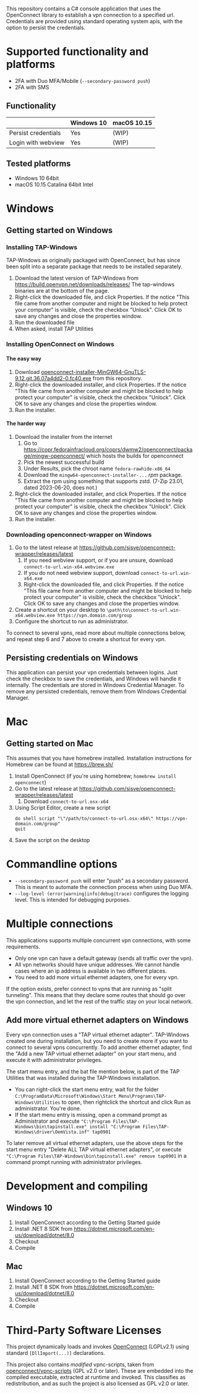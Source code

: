 This repository contains a C# console application that uses the OpenConnect library to establish a vpn connection to a specified url. Credentials are provided using standard operating system apis, with the option to persist the credentials.

# Supported functionality and platforms

* 2FA with Duo MFA/Mobile (`--secondary-password push`)
* 2FA with SMS

## Functionality

|                     | Windows 10 | macOS 10.15 |
|---------------------|------------|-------------|
| Persist credentials | Yes        | (WIP)       |
| Login with webview  | Yes        | (WIP)       |

## Tested platforms 

* Windows 10 64bit
* macOS 10.15 Catalina 64bit Intel

# Windows

## Getting started on Windows

### Installing TAP-Windows

TAP-Windows as originally packaged with OpenConnect, but has since been split 
into a separate package that needs to be installed separately.

1. Download the latest version of TAP-Windows from https://build.openvpn.net/downloads/releases/
   The tap-windows binaries are at the bottom of the page.
2. Right-click the downloaded file, and click Properties. If the notice "This file came from another computer and might be blocked to help protect your computer" is visible, check the checkbox "Unlock". Click OK to save any changes and close the properties window.
3. Run the downloaded file
4. When asked, install TAP Utilities

### Installing OpenConnect on Windows

#### The easy way

1. Download [openconnect-installer-MinGW64-GnuTLS-9.12.git.36.07a4dd2-0.fc40.exe](https://github.com/sisve/openconnect-wrapper/raw/master/deps/openconnect-installer-MinGW64-GnuTLS-9.12.git.36.07a4dd2-0.fc40.exe) from this repository.
2. Right-click the downloaded installer, and click Properties. If the notice "This file came from another computer and might be blocked to help protect your computer" is visible, check the checkbox "Unlock". Click OK to save any changes and close the properties window.
3. Run the installer.

#### The harder way

1. Download the installer from the internet
    1. Go to https://copr.fedorainfracloud.org/coprs/dwmw2/openconnect/package/mingw-openconnect/ which hosts the builds for openconnect
    2. Pick the newest successful build
    3. Under Results, pick the chroot name `fedora-rawhide-x86_64`
    4. Download the `mingw64-openconnect-installer-...` _rpm_ package.
    5. Extract the rpm using something that supports zstd. (7-Zip 23.01, dated 2023-06-20, does not.)
2. Right-click the downloaded installer, and click Properties. If the notice "This file came from another computer and might be blocked to help protect your computer" is visible, check the checkbox "Unlock". Click OK to save any changes and close the properties window.
3. Run the installer.

### Downloading openconnect-wrapper on Windows

1. Go to the latest release at https://github.com/sisve/openconnect-wrapper/releases/latest
   1. If you need webview support, or if you are unsure, download `connect-to-url.win-x64.webview.exe`
   2. If you do not need webview support, download `connect-to-url.win-x64.exe`
   3. Right-click the downloaded file, and click Properties. If the notice "This file came from another computer and might be blocked to help protect your computer" is visible, check the checkbox "Unlock". Click OK to save any changes and close the properties window.
2. Create a shortcut on your desktop to `\path\to\connect-to-url.win-x64.webview.exe https://vpn.domain.com/group`
3. Configure the shortcut to run as administrator.

To connect to several vpns, read more about multiple connections below, and repeat step 6 and 7 above to create a shortcut for every vpn.

## Persisting credentials on Windows

This application can persist your vpn credentials between logins. Just check the checkbox to save the credentials, and Windows will handle it internally. The credentials are stored in Windows Credential Manager. To remove any persisted credentials, remove them from Windows Credential Manager.

# Mac

## Getting started on Mac

This assumes that you have homebrew installed. Installation instructions for Homebrew can be found at https://brew.sh/

1. Install OpenConnect (if you're using homebrew; `homebrew install openconnect`)
2. Go to the latest release at https://github.com/sisve/openconnect-wrapper/releases/latest
   1. Download `connect-to-url.osx-x64`
3. Using Script Editor, create a new script
   ```
   do shell script "\"/path/to/connect-to-url.osx-x64\" https://vpn-domain.com/group"
   quit
   ```
4. Save the script on the desktop

# Commandline options

* `--secondary-password push` will enter "push" as a secondary password. This is meant to automate the connection process when using Duo MFA.
* `--log-level (error|warning|info|debug|trace)` configures the logging level. This is intended for debugging purposes.

# Multiple connections

This applications supports multiple concurrent vpn connections, with some requirements.
 
* Only one vpn can have a default gateway (sends all traffic over the vpn). 
* All vpn networks should have unique addresses. We cannot handle cases where an ip address is available in two different places.
* You need to add more virtual ethernet adapters, one for every vpn. 

If the option exists, prefer connect to vpns that are running as "split tunneling". This means that they declare some routes that should go over the vpn connection, and let the rest of the traffic stay on your local network.

## Add more virtual ethernet adapters on Windows

Every vpn connection uses a "TAP virtual ethernet adapter". TAP-Windows created one during installation, but you need to create more if you want to connect to several vpns concurrently. To add another ethernet adapter, find the "Add a new TAP virtual ethernet adapter" on your start menu, and execute it with administrator privileges.

The start menu entry, and the bat file mention below, is part of the TAP Utilities that was installed during the TAP-Windows installation.

* You can right-click the start menu entry, wait for the folder `C:\ProgramData\Microsoft\Windows\Start Menu\Programs\TAP-Windows\Utilities` to open, then rightclick the shortcut and click Run as administrator. You're done.
* If the start menu entry is missing, open a command prompt as Administrator and execute `"C:\Program Files\TAP-Windows\bin\tapinstall.exe" install "C:\Program Files\TAP-Windows\driver\OemVista.inf" tap0901`

To later remove all virtual ethernet adapters, use the above steps for the start menu entry "Delete ALL TAP virtual ethernet adapters", or execute `"C:\Program Files\TAP-Windows\bin\tapinstall.exe" remove tap0901` in a command prompt running with administrator privileges.

# Development and compiling

## Windows 10

1. Install OpenConnect according to the Getting Started guide
2. Install .NET 8 SDK from https://dotnet.microsoft.com/en-us/download/dotnet/8.0
3. Checkout
4. Compile

## Mac

1. Install OpenConnect according to the Getting Started guide
2. Install .NET 8 SDK from https://dotnet.microsoft.com/en-us/download/dotnet/8.0
3. Checkout
4. Compile

# Third-Party Software Licenses

This project dynamically loads and invokes [OpenConnect](https://gitlab.com/openconnect/openconnect) (LGPLv2.1) using standard `[DllImport(...)]` declarations.

This project also contains _modified_ vpnc-scripts, taken from [openconnect/vpnc-scripts](https://gitlab.com/openconnect/vpnc-scripts) (GPL v2.0 or later). These are embedded into the compiled executable, extracted at runtime and invoked. This classifies as redistribution, and as such the project is also licensed as GPL v2.0 or later. 
